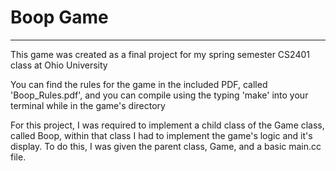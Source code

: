 # Boop Game

***

This game was created as a final project for my spring semester CS2401 class at Ohio University

You can find the rules for the game in the included PDF, called 'Boop_Rules.pdf', and you can compile using the typing 'make' into your terminal while in the game's directory

For this project, I was required to implement a child class of the Game class, called Boop, within that class I had to implement the game's logic and it's display. To do this, I was given the parent class, Game, and a basic main.cc file.
